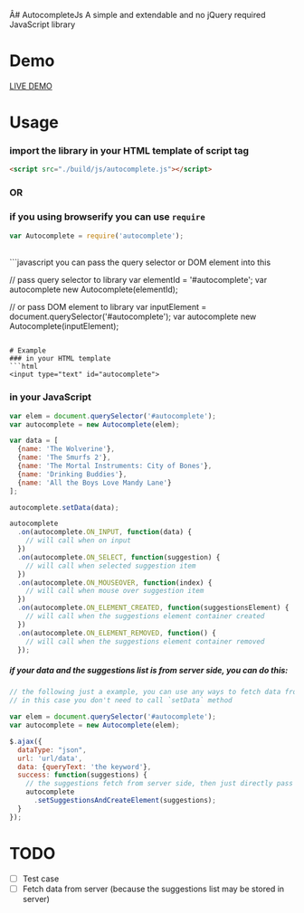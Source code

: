 Â# AutocompleteJs
A simple and extendable and no jQuery required JavaScript library

# Demo
<a href="http://jacklam718.github.io/autocompletejs" target="_blank">
  LIVE DEMO
</a>

<!-- # Install
### Bower
```bash
bower install --save autocompletejs
```
### NPM
```bash
npm install --save autocompletejs
```

### CDN
```html
<script src="cdn/xxx/autocomplete.js"></script>
``` -->

# Usage
### import the library in your HTML template of script tag
```html
<script src="./build/js/autocomplete.js"></script>
```
### OR
### if you using browserify you can use ```require```
```javascript
var Autocomplete = require('autocomplete');
```

<br>
```javascript
you can pass the query selector or DOM element into this

// pass query selector to library
var elementId = '#autocomplete';
var autocomplete new Autocomplete(elementId);

// or pass DOM element to library
var inputElement = document.querySelector('#autocomplete');
var autocomplete new Autocomplete(inputElement);
```

# Example
### in your HTML template
```html
<input type="text" id="autocomplete">
```

### in your JavaScript
```javascript
var elem = document.querySelector('#autocomplete');
var autocomplete = new Autocomplete(elem);

var data = [
  {name: 'The Wolverine'},
  {name: 'The Smurfs 2'},
  {name: 'The Mortal Instruments: City of Bones'},
  {name: 'Drinking Buddies'},
  {name: 'All the Boys Love Mandy Lane'}
];

autocomplete.setData(data);

autocomplete
  .on(autocomplete.ON_INPUT, function(data) {
    // will call when on input
  })
  .on(autocomplete.ON_SELECT, function(suggestion) {
    // will call when selected suggestion item
  })
  .on(autocomplete.ON_MOUSEOVER, function(index) {
    // will call when mouse over suggestion item
  })
  .on(autocomplete.ON_ELEMENT_CREATED, function(suggestionsElement) {
    // will call when the suggestions element container created
  })
  .on(autocomplete.ON_ELEMENT_REMOVED, function() {
    // will call when the suggestions element container removed
  });
```

##### if your data and the suggestions list is from server side, you can do this:
```javascript
// the following just a example, you can use any ways to fetch data from server side
// in this case you don't need to call `setData` method

var elem = document.querySelector('#autocomplete');
var autocomplete = new Autocomplete(elem);

$.ajax({
  dataType: "json",
  url: 'url/data',
  data: {queryText: 'the keyword'},
  success: function(suggestions) {
    // the suggestions fetch from server side, then just directly pass the suggestions to `setSuggestionsAndCreateElement` method
    autocomplete
      .setSuggestionsAndCreateElement(suggestions);
  }
});
```

# TODO
- [ ] Test case
- [ ] Fetch data from server (because the suggestions list may be stored in server)
